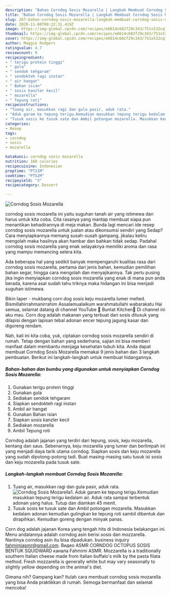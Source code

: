 ```yaml
---
description: "Bahan Corndog Sosis Mozarella | Langkah Membuat Corndog Sosis Mozarella Yang Sempurna"
title: "Bahan Corndog Sosis Mozarella | Langkah Membuat Corndog Sosis Mozarella Yang Sempurna"
slug: 267-bahan-corndog-sosis-mozarella-langkah-membuat-corndog-sosis-mozarella-yang-sempurna
date: 2020-11-08T00:22:31.419Z
image: https://img-global.cpcdn.com/recipes/e6614c602f29c343/751x532cq70/corndog-sosis-mozarella-foto-resep-utama.jpg
thumbnail: https://img-global.cpcdn.com/recipes/e6614c602f29c343/751x532cq70/corndog-sosis-mozarella-foto-resep-utama.jpg
cover: https://img-global.cpcdn.com/recipes/e6614c602f29c343/751x532cq70/corndog-sosis-mozarella-foto-resep-utama.jpg
author: Maggie Rodgers
ratingvalue: 4.7
reviewcount: 9
recipeingredient:
- " terigu protein tinggi"
- " gula"
- " sendok tehgaram"
- " sendokteh ragi instan"
- " air hangat"
- " Bahan isian"
- " sosis kanzler kecil"
- " mozarella"
- " Tepung roti"
recipeinstructions:
- "Tuang air, masukkan ragi dan gula pasir, aduk rata."
- "Aduk garam ke tepung terigu.Kemudian masukkan tepung terigu kedalam air. Aduk rata sampai terbentuk adonan yang halus. Tutup dan diamkan 45 menit."
- "Tusuk sosis ke tusuk sate dan Ambil potongan mozarella. Masukkan kedalam adonan kemudian gulingkan ke tepung roti sambil dibentuk dan dirapihkan. Kemudian goreng dengan minyak panas."
categories:
- Resep
tags:
- corndog
- sosis
- mozarella

katakunci: corndog sosis mozarella 
nutrition: 168 calories
recipecuisine: Indonesian
preptime: "PT21M"
cooktime: "PT52M"
recipeyield: "3"
recipecategory: Dessert

---
```



![Corndog Sosis Mozarella](https://img-global.cpcdn.com/recipes/e6614c602f29c343/751x532cq70/corndog-sosis-mozarella-foto-resep-utama.jpg)


corndog sosis mozarella ini yaitu suguhan tanah air yang istimewa dan harus untuk kita coba. Cita rasanya yang mantap membuat siapa pun menantikan kehadirannya di meja makan.
Bunda lagi mencari ide resep corndog sosis mozarella untuk jualan atau dikonsumsi sendiri yang Sedap? Cara menyiapkannya memang susah-susah gampang. jikalau keliru mengolah maka hasilnya akan hambar dan bahkan tidak sedap. Padahal corndog sosis mozarella yang enak selayaknya memiliki aroma dan rasa yang mampu memancing selera kita.

Ada beberapa hal yang sedikit banyak mempengaruhi kualitas rasa dari corndog sosis mozarella, pertama dari jenis bahan, kemudian pemilihan bahan segar, hingga cara mengolah dan menyajikannya. Tak perlu pusing jika ingin menyiapkan corndog sosis mozarella yang enak di mana pun anda berada, karena asal sudah tahu triknya maka hidangan ini bisa menjadi suguhan istimewa.

Bikin laper - mukbang corn dog sosis keju mozarella lumer melted. Bismillahirrahmanirrahim Assalamualaikum warahmatullahi wabarakatu Hai semua, selamat datang di channel YouTube 🌸 Buntat Kitchen🌸 Di channel ini aku mau. Corn dog adalah makanan yang terbuat dari sosis ditusuk yang dilapisi dengan lapisan tebal adonan encer tepung jagung kasar dan digoreng rendam.


Nah, kali ini kita coba, yuk, ciptakan corndog sosis mozarella sendiri di rumah. Tetap dengan bahan yang sederhana, sajian ini bisa memberi manfaat dalam membantu menjaga kesehatan tubuh kita. Anda dapat membuat Corndog Sosis Mozarella memakai 9 jenis bahan dan 3 langkah pembuatan. Berikut ini langkah-langkah untuk membuat hidangannya.

<!--inarticleads1-->

##### Bahan-bahan dan bumbu yang digunakan untuk menyiapkan Corndog Sosis Mozarella:

1. Gunakan  terigu protein tinggi
1. Gunakan  gula
1. Sediakan  sendok tehgaram
1. Siapkan  sendokteh ragi instan
1. Ambil  air hangat
1. Gunakan  Bahan isian
1. Siapkan  sosis kanzler kecil
1. Sediakan  mozarella
1. Ambil  Tepung roti


Corndog adalah jajanan yang terdiri dari tepung, sosis, keju mozarella, kentang dan saus. Sebenarnya, keju mozarella yang lumer dan berlimpah ini yang menjadi daya tarik utama corndog. Siapkan sosis dan keju mozarella yang sudah dipotong-potong tadi. Buat masing-masing satu tusuk isi sosis dan keju mozarella pada tusuk sate. 

<!--inarticleads2-->

##### Langkah-langkah membuat Corndog Sosis Mozarella:

1. Tuang air, masukkan ragi dan gula pasir, aduk rata.
<img src="//assets-global.cpcdn.com/assets/icons/button_play-2c75c40dde080a61004c1f40b05d8f140eaff45d7e9e6481dc71c63d2e7c4909.png" alt="Corndog Sosis Mozarella">1. Aduk garam ke tepung terigu.Kemudian masukkan tepung terigu kedalam air. Aduk rata sampai terbentuk adonan yang halus. Tutup dan diamkan 45 menit.
1. Tusuk sosis ke tusuk sate dan Ambil potongan mozarella. Masukkan kedalam adonan kemudian gulingkan ke tepung roti sambil dibentuk dan dirapihkan. Kemudian goreng dengan minyak panas.


Corn dog adalah jajanan Korea yang tengah hits di Indonesia belakangan ini. Menu andalannya adalah corndog asin berisi sosis dan mozzarella. Nantinya corndog asin itu bisa dipadukan. business inquiry fahmimiasmr@gmail.com. Видео ASMR CORNDOG OCTOPUS SOSIS BENTUK SQUIDWARD канала Fahmimi ASMR. Mozzarella is a traditionally southern Italian cheese made from Italian buffalo&#39;s milk by the pasta filata method. Fresh mozzarella is generally white but may vary seasonally to slightly yellow depending on the animal&#39;s diet. 

Gimana nih? Gampang kan? Itulah cara membuat corndog sosis mozarella yang bisa Anda praktikkan di rumah. Semoga bermanfaat dan selamat mencoba!
